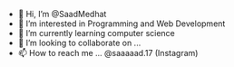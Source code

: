 - 👋 Hi, I’m @SaadMedhat
- 👀 I’m interested in Programming and Web Development
- 🌱 I’m currently learning computer science
- 💞️ I’m looking to collaborate on ...
- 📫 How to reach me ... @saaaaad.17 (Instagram)

<!---
SaadMedhat/SaadMedhat is a ✨ special ✨ repository because its `README.md` (this file) appears on your GitHub profile.
You can click the Preview link to take a look at your changes.
--->
